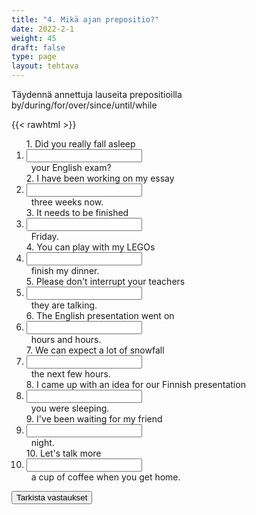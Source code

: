 ```yaml
---
title: "4. Mikä ajan prepositio?"
date: 2022-2-1
weight: 45
draft: false
type: page
layout: tehtava
---
```


Täydennä annettuja lauseita prepositioilla by/during/for/over/since/until/while

{{< rawhtml >}}
<div class="tehtava">
<form autocomplete="off">
  <ol>
  
<section>
1. Did you really fall asleep &nbsp;<li><input id="q1" type="text"/><span></span></li>&nbsp; your English exam?
</section>
<section>
2. I have been working on my essay &nbsp;<li><input id="q2" type="text"/><span></span></li>&nbsp; three weeks now.
</section>
<section>
3. It needs to be finished &nbsp;<li><input id="q3" type="text"/><span></span></li>&nbsp; Friday.
</section>
<section>
4. You can play with my LEGOs &nbsp;<li><input id="q4" type="text"/><span></span></li>&nbsp; finish my dinner.
</section>
<section>
5. Please don't interrupt your teachers &nbsp;<li><input id="q5" type="text"/><span></span></li>&nbsp; they are talking.
</section>
<section>
6. The English presentation went on &nbsp;<li><input id="q6" type="text"/><span></span></li>&nbsp; hours and hours. 
</section>
<section>
7. We can expect a lot of snowfall &nbsp;<li><input id="q7" type="text"/><span></span></li>&nbsp; the next few hours.
</section>
<section>
8. I came up with an idea for our Finnish presentation &nbsp;<li><input id="q8" type="text"/><span></span></li>&nbsp; you were sleeping.
</section>
<section>
9. I've been waiting for my friend &nbsp;<li><input id="q9" type="text"/><span></span></li>&nbsp; night.
</section>
<section>
10. Let's talk more &nbsp;<li><input id="q10" type="text"/><span></span></li>&nbsp; a cup of coffee when you get home. 
</section> </ol>
  
 <link rel="stylesheet" type="text/css" href="/css/kirjoita1.css"/>

<div id="buttonWrapper">
   <input type="submit" id="submit" value="Tarkista vastaukset" />
   </div>
</form>

</div>


<script>
var answers = {
  "q1": ["during"],
  "q2": ["for"],
  "q3": ["by"],
  "q4": ["while"],
  "q5": ["while"],
  "q6": ["for"],
  "q7": ["over"],
  "q8": ["while"],
  "q9": ["since"],
  "q10": ["over"],
};

function markAnswers() {
  $("input[type='text']").each(function() {
    console.log($.inArray(this.value, answers[this.id]));
    if ($.inArray(this.value.toLowerCase().trim(), answers[this.id]) === -1) {
      $(this).parent()[0].setAttribute("class", "vaarin");
    } else {
      $(this).parent()[0].setAttribute("class", "oikein");
    }
  })
}

$("form").on("submit", function(e) {
  e.preventDefault();
  markAnswers();
});

const input = document.querySelector('.tehtava input');
const span = document.querySelector('.tehtava span');

document.querySelectorAll("input").forEach(elem => elem.addEventListener('input', function (event) {
    span.innerHTML = this.value.replace(/\s/g, '&nbsp;');
    this.style.width = span.offsetWidth + 'px';
}));

</script>
</rawhtml>
